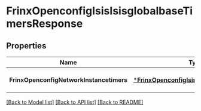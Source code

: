 # FrinxOpenconfigIsisIsisglobalbaseTimersResponse

## Properties
Name | Type | Description | Notes
------------ | ------------- | ------------- | -------------
**FrinxOpenconfigNetworkInstancetimers** | [***FrinxOpenconfigIsisIsisglobalbaseTimers**](frinx.openconfig.isis.isisglobalbase.Timers.md) |  | [optional] [default to null]

[[Back to Model list]](../README.md#documentation-for-models) [[Back to API list]](../README.md#documentation-for-api-endpoints) [[Back to README]](../README.md)


